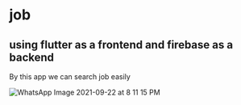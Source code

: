 # job

## using flutter as a frontend and firebase as a backend

By this app we can search job easily

![WhatsApp Image 2021-09-22 at 8 11 15 PM](https://user-images.githubusercontent.com/53884276/134365354-1bc0b8be-4627-4986-a154-82fefeed33fc.jpeg)

